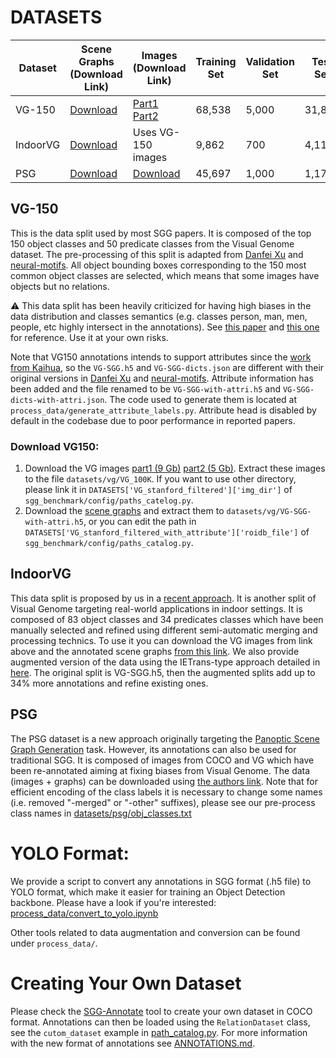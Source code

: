 # DATASETS

| Dataset  | Scene Graphs (Download Link) | Images (Download Link) | Training Set | Validation Set | Test Set |
|----------|------------------------------|------------------------|--------------|----------------|----------|
| VG-150   | [Download](https://1drv.ms/u/s!AmRLLNf6bzcir8xf9oC3eNWlVMTRDw?e=63t7Ed) | [Part1](https://cs.stanford.edu/people/rak248/VG_100K_2/images.zip)<br>[Part2](https://cs.stanford.edu/people/rak248/VG_100K_2/images2.zip) | 68,538 | 5,000 | 31,876 |
| IndoorVG | [Download](https://drive.google.com/file/d/1zfKXzmLxxYMzwlECtSch84oknCBEXTzI/view?usp=sharing) | Uses VG-150 images | 9,862 | 700 | 4,112 |
| PSG      | [Download](https://entuedu-my.sharepoint.com/personal/jingkang001_e_ntu_edu_sg/_layouts/15/onedrive.aspx?ga=1&id=%2Fpersonal%2Fjingkang001%5Fe%5Fntu%5Fedu%5Fsg%2FDocuments%2Fopenpsg%2Fdata%2Fpsg) | [Download](https://entuedu-my.sharepoint.com/:u:/r/personal/jingkang001_e_ntu_edu_sg/Documents/openpsg/data/coco.zip?csf=1&web=1&e=9Z513T) | 45,697 | 1,000 | 1,177 |


## VG-150

This is the data split used by most SGG papers. It is composed of the top 150 object classes and 50 predicate classes from the Visual Genome dataset.
The pre-processing of this split is adapted from [Danfei Xu](https://github.com/danfeiX/scene-graph-TF-release/blob/master/data_tools/README.md) and [neural-motifs](https://github.com/rowanz/neural-motifs). All object bounding boxes corresponding to the 150 most common object classes are selected, which means that some images have objects but no relations. 

:warning: This data split has been heavily criticized for having high biases in the data distribution and classes semantics (e.g. classes person, man, men, people, etc highly intersect in the annotations). See [this paper](https://openaccess.thecvf.com/content_ICCV_2019/html/Liang_VrR-VG_Refocusing_Visually-Relevant_Relationships_ICCV_2019_paper.html) and [this one](https://openaccess.thecvf.com/content/ICCV2023W/SG2RL/html/Neau_Fine-Grained_is_Too_Coarse_A_Novel_Data-Centric_Approach_for_Efficient_ICCVW_2023_paper.html?trk=article-ssr-frontend-pulse_x-social-details_comments-action_comment-text) for reference. Use it at your own risks.

Note that VG150 annotations intends to support attributes since the [work from Kaihua](https://openaccess.thecvf.com/content_CVPR_2020/html/Tang_Unbiased_Scene_Graph_Generation_From_Biased_Training_CVPR_2020_paper.html), so the ```VG-SGG.h5``` and ```VG-SGG-dicts.json``` are different with their original versions in [Danfei Xu](https://github.com/danfeiX/scene-graph-TF-release/blob/master/data_tools/README.md) and [neural-motifs](https://github.com/rowanz/neural-motifs). Attribute information has been added and the file renamed to be ```VG-SGG-with-attri.h5``` and ```VG-SGG-dicts-with-attri.json```. The code used to generate them is located at ```process_data/generate_attribute_labels.py```. Attribute head is disabled by default in the codebase due to poor performance in reported papers.

### Download VG150:
1. Download the VG images [part1 (9 Gb)](https://cs.stanford.edu/people/rak248/VG_100K_2/images.zip) [part2 (5 Gb)](https://cs.stanford.edu/people/rak248/VG_100K_2/images2.zip). Extract these images to the file `datasets/vg/VG_100K`. If you want to use other directory, please link it in `DATASETS['VG_stanford_filtered']['img_dir']` of `sgg_benchmark/config/paths_catelog.py`. 
2. Download the [scene graphs](https://1drv.ms/u/s!AmRLLNf6bzcir8xf9oC3eNWlVMTRDw?e=63t7Ed) and extract them to `datasets/vg/VG-SGG-with-attri.h5`, or you can edit the path in `DATASETS['VG_stanford_filtered_with_attribute']['roidb_file']` of `sgg_benchmark/config/paths_catalog.py`.

## IndoorVG

This data split is proposed by us in a [recent approach](https://link.springer.com/chapter/10.1007/978-3-031-55015-7_25). It is another split of Visual Genome targeting real-world applications in indoor settings. It is composed of 83 object classes and 34 predicates classes which have been manually selected and refined using different semi-automatic merging and processing technics. To use it you can download the VG images from link above and the annotated scene graphs [from this link](https://drive.google.com/file/d/1zfKXzmLxxYMzwlECtSch84oknCBEXTzI/view?usp=sharing). We also provide augmented version of the data using the IETrans-type approach detailed in [here](process_data/data_augmentation/README.md). The original split is VG-SGG.h5, then the augmented splits add up to 34% more annotations and refine existing ones.


## PSG

The PSG dataset is a new approach originally targeting the [Panoptic Scene Graph Generation](https://arxiv.org/abs/2207.11247) task. However, its annotations can also be used for traditional SGG. It is composed of images from COCO and VG which have been re-annotated aiming at fixing biases from Visual Genome. The data (images + graphs) can be downloaded using [the authors link](https://entuedu-my.sharepoint.com/:f:/g/personal/jingkang001_e_ntu_edu_sg/EgQzvsYo3t9BpxgMZ6VHaEMBDAb7v0UgI8iIAExQUJq62Q?e=fIY3zh).
Note that for efficient encoding of the class labels it is necessary to change some names (i.e. removed "-merged" or "-other" suffixes), please see our pre-process class names in [datasets/psg/obj_classes.txt](datasets/psg/obj_classes.txt)

# YOLO Format:

We provide a script to convert any annotations in SGG format (.h5 file) to YOLO format, which make it easier for training an Object Detection backbone. Please have a look if you're interested: [process_data/convert_to_yolo.ipynb](process_data/convert_to_yolo.ipynb)

Other tools related to data augmentation and conversion can be found under ```process_data/```.

# Creating Your Own Dataset

Please check the [SGG-Annotate](https://github.com/Maelic/SGG-Annotate) tool to create your own dataset in COCO format. Annotations can then be loaded using the ```RelationDataset``` class, see the ```cutom_dataset``` example in [path_catalog.py](sgg_benchmark/config/paths_catalog.py). For more information with the new format of annotations see [ANNOTATIONS.md](ANNOTATIONS.md).